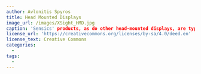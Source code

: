```yaml
---
author: Avlonitis Spyros
title: Head Mounted Displays
image_url: /images/XSight_HMD.jpg
caption: 'Sensics' products, as do other head-mounted displays, are typically used with peripherals such as those that perform motion tracking and eye tracking.The company's products are being used in various applications such as defense, automotive, and academic research.Open-source virtual rality products. Sensics is the co-founder of the OSVR ecosystem and technical lead of its software platform'
license_url: 'https://creativecommons.org/licenses/by-sa/4.0/deed.en'
license_text: Creative Commons
categories:
  -
tags:
  -
---
```

